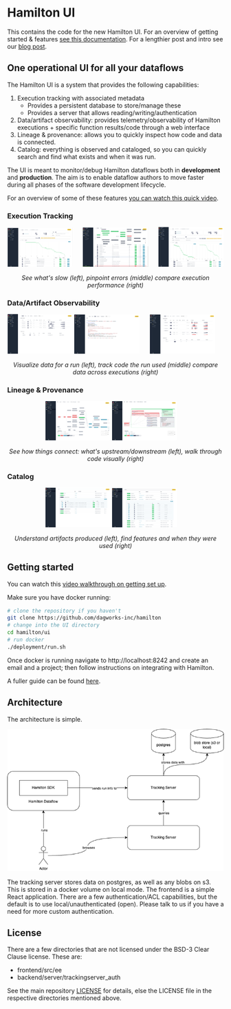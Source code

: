# Hamilton UI

This contains the code for the new Hamilton UI. For an overview of getting started & features
[see this documentation](https://hamilton.dagworks.io/en/latest/concepts/ui). For a lengthier post and intro see our [blog post](https://blog.dagworks.io/p/hamilton-ui-streamlining-metadata).

## One operational UI for all your dataflows

The Hamilton UI is a system that provides the following capabilities:

1. Execution tracking with associated metadata
   * Provides a persistent database to store/manage these
   * Provides a server that allows reading/writing/authentication
2. Data/artifact observability: provides telemetry/observability of Hamilton executions + specific function results/code through a web interface
3. Lineage & provenance: allows you to quickly inspect how code and data is connected.
4. Catalog: everything is observed and cataloged, so you can quickly search and find what exists and when it was run.

The UI is meant to monitor/debug Hamilton dataflows both in **development** and **production**. The aim is to enable
dataflow authors to move faster during all phases of the software development lifecycle.

For an overview of some of these features [you can watch this quick video](https://youtu.be/0VIVSeN7Ij8?si=maeV0zdzTPSqUl1N).

### Execution Tracking

<p align="center">
  <img src="./screenshots/execution_waterfall_view.png" alt="Description1" width="30%" style="margin-right: 20px;"/>
  <img src="./screenshots/execution_graph_error.png" alt="Description2" width="30%" style="margin-right: 20px;"/>
  <img src="./screenshots/execution_comparison_waterfall.png" alt="Description3" width="30%"/>
</p>
<p align="center">
  <em>See what's slow (left), pinpoint errors (middle) compare execution performance (right)</em>
</p>

### Data/Artifact Observability

<p align="center">
  <img src="./screenshots/execution_data_view.png" alt="Description3" width="30%"/>
  <img src="./screenshots/execution_code_view.png" alt="Description2" width="30%" style="margin-right: 20px;"/>
  <img src="./screenshots/execution_data_comparison.png" alt="Description1" width="30%" style="margin-right: 20px;"/>
</p>
<p align="center">
  <em>Visualize data for a run (left), track code the run used (middle) compare data across executions (right)</em>
</p>

### Lineage & Provenance

<p align="center">
  <img src="./screenshots/lineage_view.png" alt="Description3" width="30%"/>
  <img src="./screenshots/lineage_code_view_grouped_by_module.png" alt="Description2" width="30%" style="margin-right: 20px;"/>
</p>
<p align="center">
  <em>See how things connect: what's upstream/downstream (left), walk through code visually (right) </em>
</p>

### Catalog

<p align="center">
  <img src="./screenshots/catalog_artifact.png" alt="Description3" width="30%"/>
  <img src="./screenshots/catalog_transform.png" alt="Description2" width="30%" style="margin-right: 20px;"/>
</p>
<p align="center">
  <em>Understand artifacts produced (left), find features and when they were used (right) </em>
</p>

## Getting started

You can watch this [video walkthrough on getting set up](https://youtu.be/DPfxlTwaNsM).

Make sure you have docker running:
```bash
# clone the repository if you haven't
git clone https://github.com/dagworks-inc/hamilton
# change into the UI directory
cd hamilton/ui
# run docker
./deployment/run.sh
```
Once docker is running navigate to http://localhost:8242 and create an email and a project; then follow
instructions on integrating with Hamilton.

A fuller guide can be found [here](https://hamilton.dagworks.io/en/latest/concepts/ui).

## Architecture

The architecture is simple.

![architecture-diagram](./hamilton-ui-architecture.png)

The tracking server stores data on postgres, as well as any blobs on s3. This is stored in a docker volume
on local mode. The frontend is a simple React application. There are a few authentication/ACL capabilities,
but the default is to use local/unauthenticated (open). Please talk to us if you have a need for more custom authentication.


## License

There are a few directories that are not licensed under the BSD-3 Clear Clause license. These are:
* frontend/src/ee
* backend/server/trackingserver_auth

See the main repository [LICENSE](../LICENSE) for details, else the LICENSE file in the respective directories
mentioned above.
